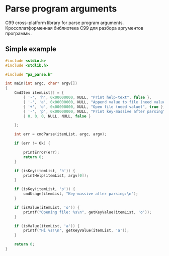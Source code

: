 # Parse program arguments

C99 cross-platform library for parse program arguments.<br>
Кроссплатформенная библиотека C99 для разбора аргументов программы.

## Simple example
```c
#include <stdio.h>
#include <stdlib.h>

#include "pa_parse.h"

int main(int argc, char* argv[])
{
    CmdItem itemList[] = {
        { '-', 'h', 0x00000000, NULL, "Print help-text", false },
        { '-', 'a', 0x00000000, NULL, "Append value to file (need value)", true },
        { '+', 'o', 0x00000000, NULL, "Open file (need value)", true },
        { '-', 'p', 0x00000000, NULL, "Print key-massive after parsing", false },
        { 0, 0, 0, NULL, NULL, false }

    };

    int err = cmdParse(itemList, argc, argv);

    if (err != Ok) {

        printError(err);
        return 0;
    }

    if (isKey(itemList, 'h')) {
        printHelp(itemList, argv[0]);
    }

    if (isKey(itemList, 'p')) {
        cmdUsage(itemList, "Key-massive after parsing:\n");
    }

    if (isValue(itemList, 'o')) {
        printf("Opening file: %s\n", getKeyValue(itemList, 'o'));
    }

    if (isValue(itemList, 'a')) {
        printf("Hi %s!\n", getKeyValue(itemList, 'a'));
    }

    return 0;
}
```
